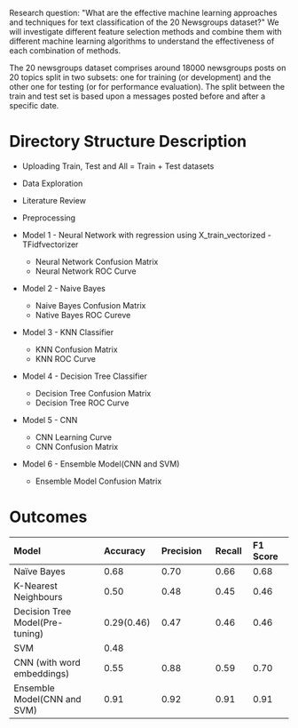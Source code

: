 Research question: "What are the effective machine learning approaches and techniques for text classification of the 20 Newsgroups dataset?" We will investigate different feature selection methods and combine them with different machine learning algorithms to understand the effectiveness of each combination of methods.

The 20 newsgroups dataset comprises around 18000 newsgroups posts on 20 topics split in two subsets: one for training (or development) and the other one for testing (or for performance evaluation). The split between the train and test set is based upon a messages posted before and after a specific date.
# Directory Structure Description

*   Uploading Train, Test and All = Train + Test datasets
*   Data Exploration
*   Literature Review
*   Preprocessing
*   Model 1 - Neural Network with regression using X\_train\_vectorized - TFidfvectorizer

    *   Neural Network Confusion Matrix
    *   Neural Network ROC Curve
*   Model 2 - Naive Bayes

    *   Naive Bayes Confusion Matrix
    *   Native Bayes ROC Cureve
*   Model 3 - KNN Classifier

    *   KNN Confusion Matrix
    *   KNN ROC Curve
*   Model 4  - Decision Tree Classifier

    *   Decision Tree Confusion Matrix
    *   Decision Tree ROC Curve
*   Model 5 - CNN

    *   CNN Learning Curve
    *   CNN Confusion Matrix
*   Model 6 - Ensemble Model(CNN and SVM)

    *   Ensemble Model Confusion Matrix

# Outcomes

| Model                            | Accuracy    | Precision   | Recall  | F1 Score  |
| :------------------------------- | :---------- | :---------- | :------ | :-------- |
| Naïve Bayes                      | 0.68        | 0.70        | 0.66    | 0.68      |
| K-Nearest Neighbours             | 0.50        | 0.48        | 0.45    | 0.46      |
| Decision Tree Model(Pre-tuning)  | 0.29(0.46)  | 0.47        | 0.46    | 0.46      |
| SVM                              | 0.48        |             |         |           |
| CNN (with word embeddings)       | 0.55        | 0.88        | 0.59    | 0.70      |
| Ensemble Model(CNN and SVM)      | 0.91        | 0.92        | 0.91    | 0.91      |
